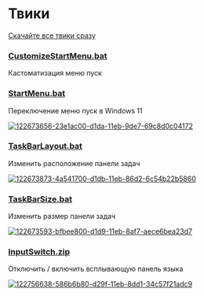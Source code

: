 # Твики
[Скачайте все твики сразу](https://github.com/windows11help/windows11/archive/refs/heads/main.zip)

### [CustomizeStartMenu.bat](https://windows11.now.sh/%D1%82%D0%B2%D0%B8%D0%BA%D0%B8/CustomizeStartMenu.bat)
Кастоматизация меню пуск

### [StartMenu.bat](https://windows11.now.sh/%D1%82%D0%B2%D0%B8%D0%BA%D0%B8/StartMenu.bat)
Переключение меню пуск в Windows 11

<a href="https://user-images.githubusercontent.com/86190960/122673656-23e1ac00-d1da-11eb-9de7-69c8d0c04172.png"><img src="https://i.ibb.co/M86j6jz/122673656-23e1ac00-d1da-11eb-9de7-69c8d0c04172.png" alt="122673656-23e1ac00-d1da-11eb-9de7-69c8d0c04172" border="0" target="_new"></a>

### [TaskBarLayout.bat](https://windows11.now.sh/%D1%82%D0%B2%D0%B8%D0%BA%D0%B8/TaskBarLayout.bat)
Изменить расположение панели задач

<a href="https://user-images.githubusercontent.com/86190960/122673873-4a541700-d1db-11eb-86d2-6c54b22b5860.png"><img src="https://i.ibb.co/LvMgf8j/122673873-4a541700-d1db-11eb-86d2-6c54b22b5860.png" alt="122673873-4a541700-d1db-11eb-86d2-6c54b22b5860" border="0"></a>

### [TaskBarSize.bat](https://windows11.now.sh/%D1%82%D0%B2%D0%B8%D0%BA%D0%B8/TaskBarSize.bat)
Изменить размер панели задач

<a href="https://user-images.githubusercontent.com/86190960/122673593-bfbee800-d1d9-11eb-8af7-aece6bea23d7.png"><img src="https://i.ibb.co/7X4680R/122673593-bfbee800-d1d9-11eb-8af7-aece6bea23d7.png" alt="122673593-bfbee800-d1d9-11eb-8af7-aece6bea23d7" border="0"></a>

### [InputSwitch.zip](https://windows11.now.sh/%D1%82%D0%B2%D0%B8%D0%BA%D0%B8/InputSwitch.zip)
Отключить / включить всплывающую панель языка

<a href="https://user-images.githubusercontent.com/86190960/122756638-586b6b80-d29f-11eb-8dd1-34c57f21adc9.png"><img src="https://i.ibb.co/KWhVPgj/122756638-586b6b80-d29f-11eb-8dd1-34c57f21adc9.png" alt="122756638-586b6b80-d29f-11eb-8dd1-34c57f21adc9" border="0"></a>
